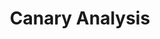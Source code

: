 ---
title: Canary Analysis 
linktitle: Canary Analysis
weight: 1
no_list: true
categories: ["Integrations", "Features", "Concepts"]
tags: ["Canary Analysis"]
description: >
   This section contains guides for adding metrics providers and constructing retrospective queries for your Armory CD-as-a-Service deployment.
---